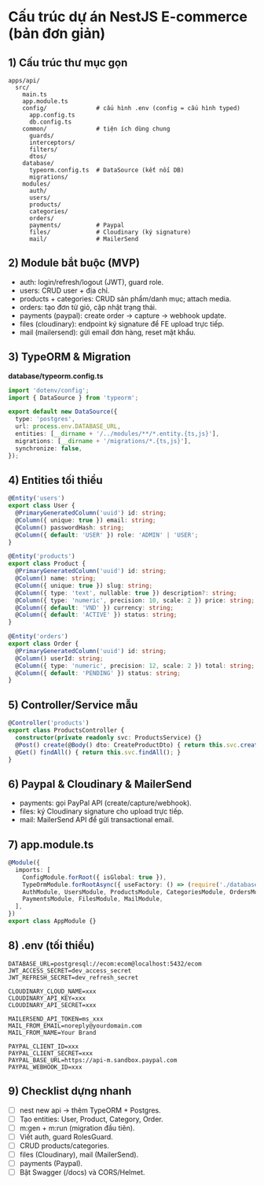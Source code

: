 # Cấu trúc dự án NestJS E-commerce (bản đơn giản)

## 1) Cấu trúc thư mục gọn

    apps/api/
      src/
        main.ts
        app.module.ts
        config/              # cấu hình .env (config = cấu hình typed)
          app.config.ts
          db.config.ts
        common/              # tiện ích dùng chung
          guards/
          interceptors/
          filters/
          dtos/
        database/
          typeorm.config.ts  # DataSource (kết nối DB)
          migrations/
        modules/
          auth/
          users/
          products/
          categories/
          orders/
          payments/          # Paypal
          files/             # Cloudinary (ký signature)
          mail/              # MailerSend

## 2) Module bắt buộc (MVP)

-   auth: login/refresh/logout (JWT), guard role.
-   users: CRUD user + địa chỉ.
-   products + categories: CRUD sản phẩm/danh mục; attach media.
-   orders: tạo đơn từ giỏ, cập nhật trạng thái.
-   payments (paypal): create order → capture → webhook update.
-   files (cloudinary): endpoint ký signature để FE upload trực tiếp.
-   mail (mailersend): gửi email đơn hàng, reset mật khẩu.

## 3) TypeORM & Migration

**database/typeorm.config.ts**

``` ts
import 'dotenv/config';
import { DataSource } from 'typeorm';

export default new DataSource({
  type: 'postgres',
  url: process.env.DATABASE_URL,
  entities: [__dirname + '/../modules/**/*.entity.{ts,js}'],
  migrations: [__dirname + '/migrations/*.{ts,js}'],
  synchronize: false,
});
```

## 4) Entities tối thiểu

``` ts
@Entity('users')
export class User {
  @PrimaryGeneratedColumn('uuid') id: string;
  @Column({ unique: true }) email: string;
  @Column() passwordHash: string;
  @Column({ default: 'USER' }) role: 'ADMIN' | 'USER';
}

@Entity('products')
export class Product {
  @PrimaryGeneratedColumn('uuid') id: string;
  @Column() name: string;
  @Column({ unique: true }) slug: string;
  @Column({ type: 'text', nullable: true }) description?: string;
  @Column({ type: 'numeric', precision: 10, scale: 2 }) price: string;
  @Column({ default: 'VND' }) currency: string;
  @Column({ default: 'ACTIVE' }) status: string;
}

@Entity('orders')
export class Order {
  @PrimaryGeneratedColumn('uuid') id: string;
  @Column() userId: string;
  @Column({ type: 'numeric', precision: 12, scale: 2 }) total: string;
  @Column({ default: 'PENDING' }) status: string;
}
```

## 5) Controller/Service mẫu

``` ts
@Controller('products')
export class ProductsController {
  constructor(private readonly svc: ProductsService) {}
  @Post() create(@Body() dto: CreateProductDto) { return this.svc.create(dto); }
  @Get() findAll() { return this.svc.findAll(); }
}
```

## 6) Paypal & Cloudinary & MailerSend

-   payments: gọi PayPal API (create/capture/webhook).
-   files: ký Cloudinary signature cho upload trực tiếp.
-   mail: MailerSend API để gửi transactional email.

## 7) app.module.ts

``` ts
@Module({
  imports: [
    ConfigModule.forRoot({ isGlobal: true }),
    TypeOrmModule.forRootAsync({ useFactory: () => (require('./database/typeorm.config').default.options) }),
    AuthModule, UsersModule, ProductsModule, CategoriesModule, OrdersModule,
    PaymentsModule, FilesModule, MailModule,
  ],
})
export class AppModule {}
```

## 8) .env (tối thiểu)

    DATABASE_URL=postgresql://ecom:ecom@localhost:5432/ecom
    JWT_ACCESS_SECRET=dev_access_secret
    JWT_REFRESH_SECRET=dev_refresh_secret

    CLOUDINARY_CLOUD_NAME=xxx
    CLOUDINARY_API_KEY=xxx
    CLOUDINARY_API_SECRET=xxx

    MAILERSEND_API_TOKEN=ms_xxx
    MAIL_FROM_EMAIL=noreply@yourdomain.com
    MAIL_FROM_NAME=Your Brand

    PAYPAL_CLIENT_ID=xxx
    PAYPAL_CLIENT_SECRET=xxx
    PAYPAL_BASE_URL=https://api-m.sandbox.paypal.com
    PAYPAL_WEBHOOK_ID=xxx

## 9) Checklist dựng nhanh

-   [ ] nest new api → thêm TypeORM + Postgres.
-   [ ] Tạo entities: User, Product, Category, Order.
-   [ ] m:gen + m:run (migration đầu tiên).
-   [ ] Viết auth, guard RolesGuard.
-   [ ] CRUD products/categories.
-   [ ] files (Cloudinary), mail (MailerSend).
-   [ ] payments (Paypal).
-   [ ] Bật Swagger (/docs) và CORS/Helmet.
